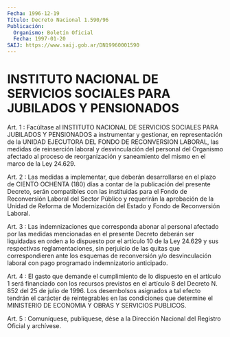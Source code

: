 ```yaml
---
Fecha: 1996-12-19
Título: Decreto Nacional 1.590/96
Publicación:
  Organismo: Boletín Oficial
  Fecha: 1997-01-20
SAIJ: https://www.saij.gob.ar/DN19960001590
---
```

# INSTITUTO NACIONAL DE SERVICIOS SOCIALES PARA JUBILADOS Y PENSIONADOS

<a id="1"></a>
Art. 1 :  Facúltase al INSTITUTO NACIONAL DE SERVICIOS SOCIALES PARA  JUBILADOS  Y  PENSIONADOS  a  instrumentar  y  gestionar,  en representación  de  la  UNIDAD  EJECUTORA DEL FONDO DE RECONVERSION LABORAL, las medidas de reinserción  laboral  y  desvinculación del personal  del  Organismo  afectado  al proceso de reorganización  y saneamiento del mismo en el marco de la Ley 24.629.

<a id="2"></a>
Art. 2 : Las medidas a implementar, que deberán desarrollarse en el plazo de CIENTO OCHENTA (180) días a  contar  de la publicación del presente  Decreto,  serán compatibles con las instituidas  para  el Fondo de Reconversión  Laboral  del  Sector Público y requerirán la aprobación de la Unidad de Reforma de  Modernización  del  Estado y Fondo de Reconversión Laboral.

<a id="3"></a>
Art.  3  :  Las  indemnizaciones que corresponda abonar al personal afectado por las medidas mencionadas en el presente Decreto deberán ser liquidadas en orden a lo dispuesto por el artículo 10 de la Ley 24.629 y sus respectivas  reglamentaciones,  sin  perjuicio  de las quitas  que  correspondieren  ante los esquemas de reconversión y/o desvinculación   laboral  con  pago    programado    indemnizatorio anticipado.

<a id="4"></a>
Art. 4 : El gasto que demande el cumplimiento de lo dispuesto en el artículo  1  será financiado  con  los  recursos  previstos  en  el artículo 8 del  Decreto  N. 852  del  25  de  julio  de  1996.  Los desembolsos    asignados  a  tal  efecto  tendrán  el  carácter  de reintegrables en  las  condiciones  que  determine el MINISTERIO DE ECONOMIA Y OBRAS Y SERVICIOS PUBLICOS.

<a id="5"></a>
Art. 5 : Comuníquese, publíquese, dése a la  Dirección Nacional del Registro  Oficial  y  archívese.